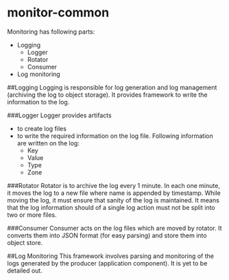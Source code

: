 # monitor-common
Monitoring has following parts:

- Logging
    - Logger
    - Rotator
    - Consumer
- Log monitoring

##Logging
Logging is responsible for log generation and log management (archiving the log to object storage). It provides framework to write the information to the log.

###Logger
Logger provides artifacts 
 - to create log files
 - to write the required information on the log file. Following information are written on the log:
    - Key
    - Value
    - Type
    - Zone

###Rotator
Rotator is to archive the log every 1 minute. In each one minute, it moves the log to a new file where name is appended by timestamp. While moving the log, it must ensure that sanity of the log is maintained. It means that the log information should of a single log action must not be split into two or more files.

###Consumer
Consumer acts on the log files which are moved by rotator. It converts them into JSON format (for easy parsing) and store them into object store.

##Log Monitoring
This framework involves parsing and monitoring of the logs generated by the producer (application component). It is yet to be detailed out.
